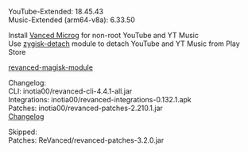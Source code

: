 YouTube-Extended: 18.45.43  
Music-Extended (arm64-v8a): 6.33.50  

Install [Vanced Microg](https://github.com/TeamVanced/VancedMicroG/releases) for non-root YouTube and YT Music  
Use [zygisk-detach](https://github.com/j-hc/zygisk-detach) module to detach YouTube and YT Music from Play Store  

[revanced-magisk-module](https://github.com/j-hc/revanced-magisk-module)  

Changelog:  
CLI: inotia00/revanced-cli-4.4.1-all.jar  
Integrations: inotia00/revanced-integrations-0.132.1.apk  
Patches: inotia00/revanced-patches-2.210.1.jar  
[Changelog](https://github.com/inotia00/revanced-patches/releases/tag/v2.210.1)  

Skipped:  
Patches: ReVanced/revanced-patches-3.2.0.jar    
